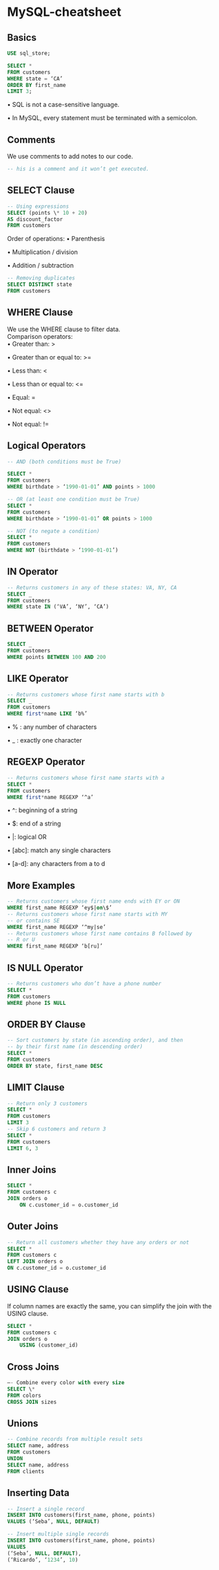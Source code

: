 # MySQL-cheatsheet

## Basics

```sql
USE sql_store;

SELECT *
FROM customers
WHERE state = ‘CA’
ORDER BY first_name
LIMIT 3;
```

• SQL is not a case-sensitive language.

• In MySQL, every statement must be terminated with a semicolon.

## Comments

We use comments to add notes to our code.

```sql
-- his is a comment and it won’t get executed.
```

## SELECT Clause

```sql
-- Using expressions
SELECT (points \* 10 + 20)
AS discount_factor
FROM customers
```

Order of operations:
• Parenthesis

• Multiplication / division

• Addition / subtraction

```sql
-- Removing duplicates
SELECT DISTINCT state
FROM customers
```

## WHERE Clause

We use the WHERE clause to filter data.<br>
Comparison operators:<br>
• Greater than: >

• Greater than or equal to: >=

• Less than: <

• Less than or equal to: <=

• Equal: =

• Not equal: <>

• Not equal: !=

## Logical Operators

```sql
-- AND (both conditions must be True)

SELECT *
FROM customers
WHERE birthdate > ‘1990-01-01’ AND points > 1000

-- OR (at least one condition must be True)
SELECT *
FROM customers
WHERE birthdate > ‘1990-01-01’ OR points > 1000

-- NOT (to negate a condition)
SELECT *
FROM customers
WHERE NOT (birthdate > ‘1990-01-01’)
```

## IN Operator

```SQL
-- Returns customers in any of these states: VA, NY, CA
SELECT _
FROM customers
WHERE state IN (‘VA’, ‘NY’, ‘CA’)
```

## BETWEEN Operator

```sql
SELECT _
FROM customers
WHERE points BETWEEN 100 AND 200
```

## LIKE Operator

```SQL
-- Returns customers whose first name starts with b
SELECT _
FROM customers
WHERE first*name LIKE ‘b%’
```

• % : any number of characters

• \_ : exactly one character

## REGEXP Operator

```sql
-- Returns customers whose first name starts with a
SELECT *
FROM customers
WHERE first*name REGEXP ‘^a’
```

• ^: beginning of a string

• \$: end of a string

• |: logical OR

• [abc]: match any single characters

• [a-d]: any characters from a to d

## More Examples

```sql
-- Returns customers whose first name ends with EY or ON
WHERE first_name REGEXP ‘ey$|on\$’
-- Returns customers whose first name starts with MY
-- or contains SE
WHERE first_name REGEXP ‘^my|se’
-- Returns customers whose first name contains B followed by
-- R or U
WHERE first_name REGEXP ‘b[ru]’
```

## IS NULL Operator

```sql
-- Returns customers who don’t have a phone number
SELECT *
FROM customers
WHERE phone IS NULL
```

## ORDER BY Clause

```sql
-- Sort customers by state (in ascending order), and then
-- by their first name (in descending order)
SELECT *
FROM customers
ORDER BY state, first_name DESC
```

## LIMIT Clause

```sql
-- Return only 3 customers
SELECT *
FROM customers
LIMIT 3
-- Skip 6 customers and return 3
SELECT *
FROM customers
LIMIT 6, 3
```

## Inner Joins

```sql
SELECT *
FROM customers c
JOIN orders o
    ON c.customer_id = o.customer_id
```

## Outer Joins

```sql
-- Return all customers whether they have any orders or not
SELECT *
FROM customers c
LEFT JOIN orders o
ON c.customer_id = o.customer_id
```

## USING Clause

If column names are exactly the same, you can simplify the join with the USING
clause.

```sql
SELECT *
FROM customers c
JOIN orders o
    USING (customer_id)
```

## Cross Joins

```sql
—- Combine every color with every size
SELECT \*
FROM colors
CROSS JOIN sizes
```

## Unions

```sql
-- Combine records from multiple result sets
SELECT name, address
FROM customers
UNION
SELECT name, address
FROM clients
```

## Inserting Data

```sql
-- Insert a single record
INSERT INTO customers(first_name, phone, points)
VALUES (‘Seba’, NULL, DEFAULT)

-- Insert multiple single records
INSERT INTO customers(first_name, phone, points)
VALUES
(‘Seba’, NULL, DEFAULT),
(‘Ricardo’, ‘1234’, 10)
```

